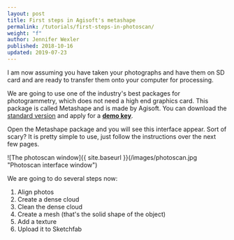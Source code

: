```yaml
---
layout: post
title: First steps in Agisoft's metashape
permalink: /tutorials/first-steps-in-photoscan/
weight: "f"
author: Jennifer Wexler
published: 2018-10-16
updated: 2019-07-23
---
```


I am now assuming you have taken your photographs and have them on SD card and are ready to transfer them onto your computer for processing. 

We are going to use one of the industry's best packages for photogrammetry, which does not need a high end graphics card. This package is called Metashape and is made by Agisoft. You can download the [standard version](http://www.agisoft.com/downloads/installer/) and apply for a **[demo key](http://www.agisoft.com/downloads/installer/#)**. 

Open the Metashape package and you will see this interface appear. Sort of scary? It is pretty simple to use, just follow the instructions over the next few pages. 

![The photoscan window]{{ site.baseurl }}(/images/photoscan.jpg "Photoscan interface window")

We are going to do several steps now:

1. Align photos
2. Create a dense cloud
3. Clean the dense cloud
4. Create a mesh (that's the solid shape of the object)
5. Add a texture
6. Upload it to Sketchfab
